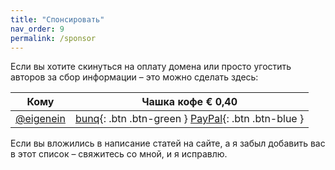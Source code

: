 ```yaml
---
title: "Спонсировать"
nav_order: 9
permalink: /sponsor
---
```


Если вы хотите скинуться на оплату домена или просто угостить авторов за сбор информации – это можно сделать здесь:

| Кому | Чашка кофе € 0,40 |
| --- | --- |
| [@eigenein](https://t.me/eigenein) | <span class="fs-5">[bunq](https://bunq.me/eigenein/0.40){: .btn .btn-green }</span> <span class="fs-5">[PayPal](https://paypal.me/eigenein/0.40){: .btn .btn-blue }</span> |

Если вы вложились в написание статей на сайте, а я забыл добавить вас в этот список – свяжитесь со мной, и я исправлю.
